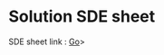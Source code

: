 <h1> Solution SDE sheet </h1>
<p> SDE sheet link : <a href="http://stackoverflow.com" target="_blank">Go</a>></p>

